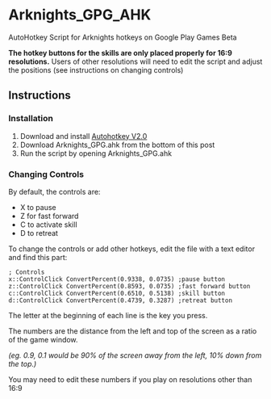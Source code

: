 # Arknights_GPG_AHK
AutoHotkey Script for Arknights hotkeys on Google Play Games Beta

**The hotkey buttons for the skills are only placed properly for 16:9 resolutions.** Users of other resolutions will need to edit the script and adjust the positions (see instructions on changing controls)

## Instructions

### Installation
1. Download and install [Autohotkey V2.0](https://www.autohotkey.com/)
2. Download Arknights_GPG.ahk from the bottom of this post
3. Run the script by opening Arknights_GPG.ahk

### Changing Controls

By default, the controls are:
- X to pause
- Z for fast forward
- C to activate skill
- D to retreat


To change the controls or add other hotkeys, edit the file with a text editor and find this part:

```ahk
; Controls
x::ControlClick ConvertPercent(0.9338, 0.0735) ;pause button
z::ControlClick ConvertPercent(0.8593, 0.0735) ;fast forward button
c::ControlClick ConvertPercent(0.6510, 0.5138) ;skill button
d::ControlClick ConvertPercent(0.4739, 0.3287) ;retreat button
```

The letter at the beginning of each line is the key you press. 

The numbers are the distance from the left and top of the screen as a ratio of the game window. 

*(eg. 0.9, 0.1 would be 90% of the screen away from the left, 10% down from the top.)*

You may need to edit these numbers if you play on resolutions other than 16:9